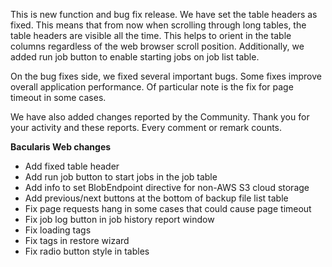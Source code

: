 
This is new function and bug fix release. We have set the table headers as fixed. This means
that from now when scrolling through long tables, the table headers are visible all the time.
This helps to orient in the table columns regardless of the web browser scroll position.
Additionally, we added run job button to enable starting jobs on job list table.

On the bug fixes side, we fixed several important bugs. Some fixes improve overall application
performance. Of particular note is the fix for page timeout in some cases.

We have also added changes reported by the Community. Thank you for your activity and these
reports. Every comment or remark counts.

**Bacularis Web changes**

 * Add fixed table header
 * Add run job button to start jobs in the job table
 * Add info to set BlobEndpoint directive for non-AWS S3 cloud storage
 * Add previous/next buttons at the bottom of backup file list table
 * Fix page requests hang in some cases that could cause page timeout
 * Fix job log button in job history report window
 * Fix loading tags
 * Fix tags in restore wizard
 * Fix radio button style in tables

